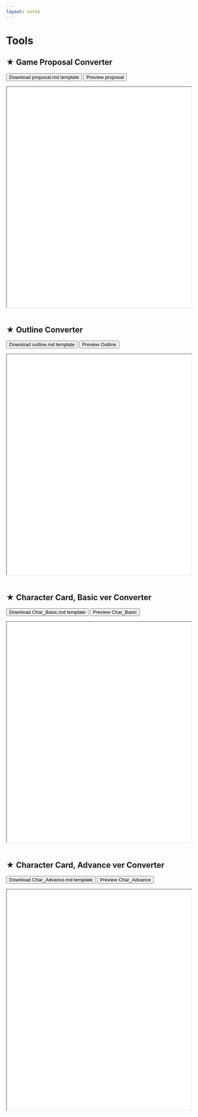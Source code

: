 ```yaml
---
layout: notes
---
```


# Tools

## ★ Game Proposal Converter
<button class="download-template" data-path="proposal/proposal.md">Download proposal.md template</button>
<button class="md2html-converter" data-target-iframe="gameProposalPreview" data-path="proposal/proposal.html.txt">Preview proposal</button>
<iframe id="gameProposalPreview" width="100%" height="600px" style="background-color: white;"></iframe>
<br><br>


## ★ Outline Converter
<button class="download-template" data-path="outline/outline.md">Download outline.md template</button>
<button class="md2html-converter" data-target-iframe="gameOutlinePreview" data-path="outline/outline.html.txt">Preview Outline</button>
<iframe id="gameOutlinePreview" width="100%" height="600px" style="background-color: white;"></iframe>
<br><br>

## ★ Character Card, Basic ver Converter
<button class="download-template" data-path="character/basic.md">Download Char_Basic.md template</button>
<button class="md2html-converter" data-target-iframe="CharBasicPreview" data-path="character/basic.html.txt">Preview Char_Basic</button>
<iframe id="CharBasicPreview" width="100%" height="600px" style="background-color: white;"></iframe>
<br><br>

## ★ Character Card, Advance ver Converter
<button class="download-template" data-path="character/advance.md">Download Char_Advance.md template</button>
<button class="md2html-converter" data-target-iframe="CharAdvPreview" data-path="character/advance.html.txt">Preview Char_Advance</button>
<iframe id="CharAdvPreview" width="100%" height="600px" style="background-color: white;"></iframe>
<br><br>


<script>
    document.querySelectorAll('.download-template').forEach(button => {
        button.addEventListener('click', function() {
            // Retrieve the file path from the button's data-path attribute
            var filePath = this.getAttribute('data-path');
            // Create a new <a> element
            var link = document.createElement('a');
            // Set the href to the file path, assuming files are in a publicly accessible directory
            link.href = './' + filePath;
            // Use the download attribute to specify the filename; this can be tailored as needed
            link.download = filePath.substring(filePath.lastIndexOf('/') + 1);
            // Append the <a> element to the body (temporarily) to make it clickable
            document.body.appendChild(link);
            // Programmatically click the <a> element to trigger the download
            link.click();
            // Remove the <a> element from the body
            document.body.removeChild(link);
        });
    });
</script>

<script type="text/javascript">
    document.addEventListener('DOMContentLoaded', function() {
        // Select all converter buttons
        var converterButtons = document.querySelectorAll('.md2html-converter');
        
        // Add click event listener to each button
        converterButtons.forEach(function(button) {
            button.addEventListener('click', function() {
                // Retrieve the HTML file path from the button's data-path attribute
                var htmlFilePath = this.getAttribute('data-path');
                
                // Use fetch API to get the content of the .txt file
                fetch('./' + htmlFilePath) // Adjust the path as necessary
                    .then(response => response.text())
                    .then(data => {
                        // Create a blob of type 'text/html' with the content
                        var blob = new Blob([data], { type: 'text/html' });
                        
                        // Create a URL for the blob
                        var url = URL.createObjectURL(blob);
                        
                        // Find the target iframe ID from the button's data-target-iframe attribute
                        var targetIframeID = this.getAttribute('data-target-iframe');
                        
                        // Find the target iframe by ID
                        var targetIframe = document.getElementById(targetIframeID);
                        
                        // Update the 'src' attribute of the iframe with the blob URL
                        targetIframe.src = url;
                    })
                    .catch(error => console.error('Error loading the file:', error));
            });
        });
    });
</script>
